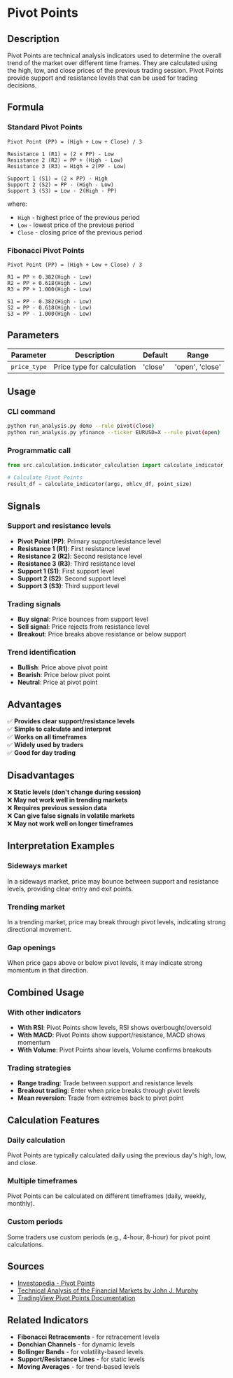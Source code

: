 # Pivot Points

## Description

Pivot Points are technical analysis indicators used to determine the overall trend of the market over different time frames. They are calculated using the high, low, and close prices of the previous trading session. Pivot Points provide support and resistance levels that can be used for trading decisions.

## Formula

### Standard Pivot Points
```
Pivot Point (PP) = (High + Low + Close) / 3

Resistance 1 (R1) = (2 × PP) - Low
Resistance 2 (R2) = PP + (High - Low)
Resistance 3 (R3) = High + 2(PP - Low)

Support 1 (S1) = (2 × PP) - High
Support 2 (S2) = PP - (High - Low)
Support 3 (S3) = Low - 2(High - PP)
```

where:
- `High` - highest price of the previous period
- `Low` - lowest price of the previous period
- `Close` - closing price of the previous period

### Fibonacci Pivot Points
```
Pivot Point (PP) = (High + Low + Close) / 3

R1 = PP + 0.382(High - Low)
R2 = PP + 0.618(High - Low)
R3 = PP + 1.000(High - Low)

S1 = PP - 0.382(High - Low)
S2 = PP - 0.618(High - Low)
S3 = PP - 1.000(High - Low)
```

## Parameters

| Parameter | Description | Default | Range |
|-----------|-------------|---------|-------|
| `price_type` | Price type for calculation | 'close' | 'open', 'close' |

## Usage

### CLI command
```bash
python run_analysis.py demo --rule pivot(close)
python run_analysis.py yfinance --ticker EURUSD=X --rule pivot(open)
```

### Programmatic call
```python
from src.calculation.indicator_calculation import calculate_indicator

# Calculate Pivot Points
result_df = calculate_indicator(args, ohlcv_df, point_size)
```

## Signals

### Support and resistance levels
- **Pivot Point (PP)**: Primary support/resistance level
- **Resistance 1 (R1)**: First resistance level
- **Resistance 2 (R2)**: Second resistance level
- **Resistance 3 (R3)**: Third resistance level
- **Support 1 (S1)**: First support level
- **Support 2 (S2)**: Second support level
- **Support 3 (S3)**: Third support level

### Trading signals
- **Buy signal**: Price bounces from support level
- **Sell signal**: Price rejects from resistance level
- **Breakout**: Price breaks above resistance or below support

### Trend identification
- **Bullish**: Price above pivot point
- **Bearish**: Price below pivot point
- **Neutral**: Price at pivot point

## Advantages

✅ **Provides clear support/resistance levels**  
✅ **Simple to calculate and interpret**  
✅ **Works on all timeframes**  
✅ **Widely used by traders**  
✅ **Good for day trading**  

## Disadvantages

❌ **Static levels (don't change during session)**  
❌ **May not work well in trending markets**  
❌ **Requires previous session data**  
❌ **Can give false signals in volatile markets**  
❌ **May not work well on longer timeframes**  

## Interpretation Examples

### Sideways market
In a sideways market, price may bounce between support and resistance levels, providing clear entry and exit points.

### Trending market
In a trending market, price may break through pivot levels, indicating strong directional movement.

### Gap openings
When price gaps above or below pivot levels, it may indicate strong momentum in that direction.

## Combined Usage

### With other indicators
- **With RSI**: Pivot Points show levels, RSI shows overbought/oversold
- **With MACD**: Pivot Points show support/resistance, MACD shows momentum
- **With Volume**: Pivot Points show levels, Volume confirms breakouts

### Trading strategies
- **Range trading**: Trade between support and resistance levels
- **Breakout trading**: Enter when price breaks through pivot levels
- **Mean reversion**: Trade from extremes back to pivot point

## Calculation Features

### Daily calculation
Pivot Points are typically calculated daily using the previous day's high, low, and close.

### Multiple timeframes
Pivot Points can be calculated on different timeframes (daily, weekly, monthly).

### Custom periods
Some traders use custom periods (e.g., 4-hour, 8-hour) for pivot point calculations.

## Sources

- [Investopedia - Pivot Points](https://www.investopedia.com/terms/p/pivotpoint.asp)
- [Technical Analysis of the Financial Markets by John J. Murphy](https://www.amazon.com/Technical-Analysis-Financial-Markets-Comprehensive/dp/0735200661)
- [TradingView Pivot Points Documentation](https://www.tradingview.com/support/solutions/43000516360-pivot-points/)

## Related Indicators

- **Fibonacci Retracements** - for retracement levels
- **Donchian Channels** - for dynamic levels
- **Bollinger Bands** - for volatility-based levels
- **Support/Resistance Lines** - for static levels
- **Moving Averages** - for trend-based levels 